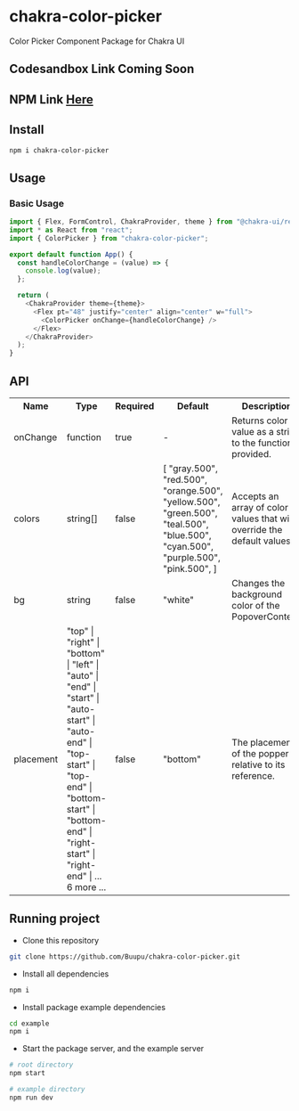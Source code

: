 # chakra-color-picker

Color Picker Component Package for Chakra UI

## Codesandbox Link Coming Soon

## NPM Link [Here](https://www.npmjs.com/package/chakra-color-picker)

## Install

```bash
npm i chakra-color-picker
```

## Usage

### Basic Usage

```js
import { Flex, FormControl, ChakraProvider, theme } from "@chakra-ui/react";
import * as React from "react";
import { ColorPicker } from "chakra-color-picker";

export default function App() {
  const handleColorChange = (value) => {
    console.log(value);
  };

  return (
    <ChakraProvider theme={theme}>
      <Flex pt="48" justify="center" align="center" w="full">
        <ColorPicker onChange={handleColorChange} />
      </Flex>
    </ChakraProvider>
  );
}
```

## API

<table>
  <tr>
    <th>Name<br/></th>
    <th>Type</th>
    <th>Required</th>
    <th>Default</th>
    <th>Description</th>
  </tr>
  <tr>
    <td>onChange</td>
    <td>function</td>
    <td>true</td>
    <td>-</td>
    <td>Returns color value as a string to the function provided.</td>
  </tr>
  <tr>
    <td>colors</td>
    <td>string[]</td>
    <td>false</td>
    <td>
        [
            "gray.500",
            "red.500",
            "orange.500",
            "yellow.500",
            "green.500",
            "teal.500",
            "blue.500",
            "cyan.500",
            "purple.500",
            "pink.500",
        ]
    </td>
    <td>Accepts an array of color values that will override the default values.</td>
  </tr>
  <tr>
    <td>bg</td>
    <td>string</td>
    <td>false</td>
    <td>
        "white"
    </td>
    <td>Changes the background color of the PopoverContent.</td>
  </tr>
  <tr>
    <td>placement</td>
    <td>"top" | "right" | "bottom" | "left" | "auto" | "end" | "start" | "auto-start" | "auto-end" | "top-start" | "top-end" | "bottom-start" | "bottom-end" | "right-start" | "right-end" | ... 6 more ...</td>
    <td>false</td>
    <td>
        "bottom"
    </td>
    <td>The placement of the popper relative to its reference.</td>
  </tr>
</table>

## Running project

- Clone this repository

```sh
git clone https://github.com/Buupu/chakra-color-picker.git
```

- Install all dependencies

```sh
npm i
```

- Install package example dependencies

```sh
cd example
npm i
```

- Start the package server, and the example server

```sh
# root directory
npm start

# example directory
npm run dev
```
